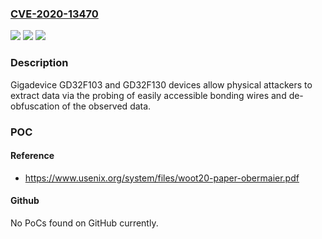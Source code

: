 ### [CVE-2020-13470](https://cve.mitre.org/cgi-bin/cvename.cgi?name=CVE-2020-13470)
![](https://img.shields.io/static/v1?label=Product&message=n%2Fa&color=blue)
![](https://img.shields.io/static/v1?label=Version&message=n%2Fa&color=blue)
![](https://img.shields.io/static/v1?label=Vulnerability&message=n%2Fa&color=brighgreen)

### Description

Gigadevice GD32F103 and GD32F130 devices allow physical attackers to extract data via the probing of easily accessible bonding wires and de-obfuscation of the observed data.

### POC

#### Reference
- https://www.usenix.org/system/files/woot20-paper-obermaier.pdf

#### Github
No PoCs found on GitHub currently.

